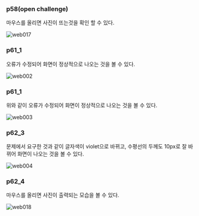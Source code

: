 ### p58(open challenge)

마우스를 올리면 사진이 뜨는것을 확인 할 수 있다.

![web017](https://github.com/tjrbwls/WebProgrammingReview/assets/118953733/20c41397-a816-4f93-8d90-97875c922e0d)

### p61_1

오류가 수정되어 화면이 정상적으로 나오는 것을 볼 수 있다.

![web002](https://github.com/tjrbwls/WebProgrammingReview/assets/118953733/ffc93aed-70ea-4788-b8c0-961ffae7bc46)

### p61_1

위와 같이 오류가 수정되어 화면이 정상적으로 나오는 것을 볼 수 있다.

![web003](https://github.com/tjrbwls/WebProgrammingReview/assets/118953733/a7361d86-32ca-415e-a8ff-833f9ab82c01)

### p62_3

문제에서 요구한 것과 같이 글자색이 violet으로 바뀌고, 수평선의 두께도 10px로 잘 바뀌어 화면이 나오는 것을 볼 수 있다.

![web004](https://github.com/tjrbwls/WebProgrammingReview/assets/118953733/6ae85f24-297b-4410-83a4-2aa6765b6129)

### p62_4

마우스를 올리면 사진이 출력되는 모습을 볼 수 있다.

![web018](https://github.com/tjrbwls/WebProgrammingReview/assets/118953733/cc8c5f07-b0ec-4a56-8442-5e1805f96150)
